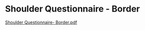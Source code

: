 # Shoulder Questionnaire - Border

[Shoulder Questionnaire- Border.pdf](Shoulder%20Questionnaire%20-%20Border%2030c9a9871dc54e09a74741f94b93fa31/Shoulder_Questionnaire-_Border.pdf)